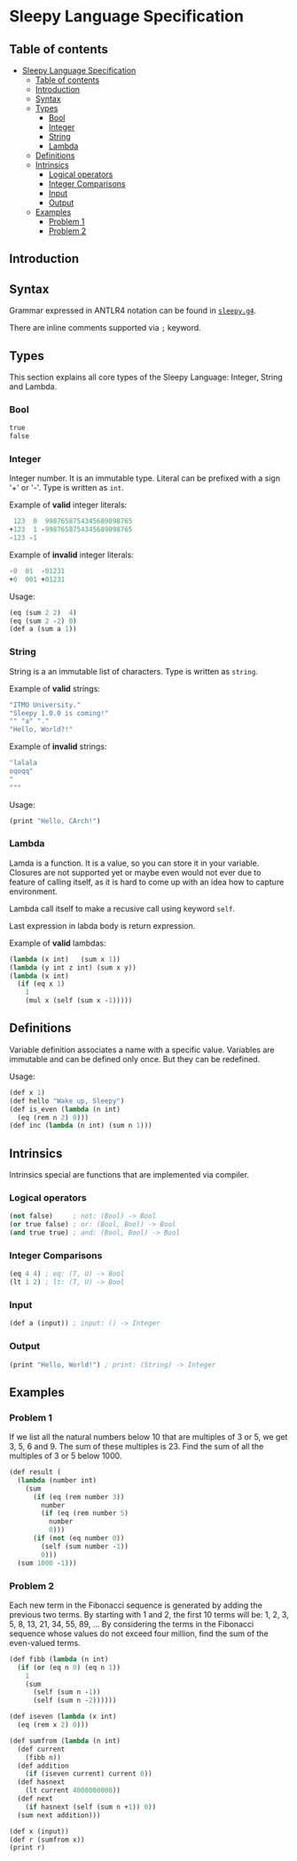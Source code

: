 # Sleepy Language Specification

## Table of contents

- [Sleepy Language Specification](#sleepy-language-specification)
  - [Table of contents](#table-of-contents)
  - [Introduction](#introduction)
  - [Syntax](#syntax)
  - [Types](#types)
    - [Bool](#bool)
    - [Integer](#integer)
    - [String](#string)
    - [Lambda](#lambda)
  - [Definitions](#definitions)
  - [Intrinsics](#intrinsics)
    - [Logical operators](#logical-operators)
    - [Integer Comparisons](#integer-comparisons)
    - [Input](#input)
    - [Output](#output)
  - [Examples](#examples)
    - [Problem 1](#problem-1)
    - [Problem 2](#problem-2)

## Introduction

## Syntax

Grammar expressed in ANTLR4 notation can be found
in [`sleepy.g4`](./sleepy.g4).

There are inline comments supported via `;` keyword.

## Types

This section explains all core types of
the Sleepy Language: Integer, String
and Lambda.

### Bool

```scheme
true
false
```

### Integer

Integer number. It is an immutable type.
Literal can be prefixed with a sign
'+' or '-'. Type is written as `int`.

Example of **valid** integer literals:

```scheme
 123  0  9987658754345689098765
+123  1 -9987658754345689098765
-123 -1 
```

Example of **invalid** integer literals:

```scheme
-0  01  -01231
+0  001 +01231
```

Usage:

```scheme
(eq (sum 2 2)  4)
(eq (sum 2 -2) 0)
(def a (sum a 1))
```

### String

String is a an immutable list of
characters. Type is written as
`string`.

Example of **valid** strings:

```scheme
"ITMO University."
"Sleepy 1.0.0 is coming!"
"" "a" "."
"Hello, World?!"
```

Example of **invalid** strings:

```scheme
"lalala
oqoqq"
"
"""
```

Usage:

```scheme
(print "Hello, CArch!")
```

### Lambda

Lamda is a function. It is a value,
so you can store it in your variable.
Closures are not supported yet or maybe
even would not ever due to feature
of calling itself, as it is hard to
come up with an idea how to capture
environment.

Lambda call itself to make a recusive call
using keyword `self`.

Last expression in labda body is
return expression.

Example of **valid** lambdas:

```scheme
(lambda (x int)   (sum x 1))
(lambda (y int z int) (sum x y))
(lambda (x int)   
  (if (eq x 1) 
    1 
    (mul x (self (sum x -1)))))
```

## Definitions

Variable definition associates a
name with a specific value. Variables
are immutable and can be defined only
once. But they can be redefined.

Usage:

```scheme
(def x 1)
(def hello "Wake up, Sleepy")
(def is_even (lambda (n int) 
  (eq (rem n 2) 0)))
(def inc (lambda (n int) (sum n 1)))
```

## Intrinsics

Intrinsics special are functions
that are implemented via compiler.

### Logical operators

```scheme
(not false)     ; not: (Bool) -> Bool
(or true false) ; or: (Bool, Bool) -> Bool
(and true true) ; and: (Bool, Bool) -> Bool
```

### Integer Comparisons

```scheme
(eq 4 4) ; eq: (T, U) -> Bool
(lt 1 2) ; lt: (T, U) -> Bool
```

### Input

```scheme
(def a (input)) ; input: () -> Integer
```

### Output

```scheme
(print "Hello, World!") ; print: (String) -> Integer
```

## Examples

### Problem 1

If we list all the natural numbers
below 10 that are multiples of 3 or 5,
we get 3, 5, 6 and 9. The sum of these
multiples is 23.
Find the sum of all the multiples of 3
or 5 below 1000.

```scheme
(def result (
  (lambda (number int) 
    (sum 
      (if (eq (rem number 3)) 
        number 
        (if (eq (rem number 5) 
          number 
          0)))
      (if (not (eq number 0))
        (self (sum number -1))
        0)))
  (sum 1000 -1)))
```

### Problem 2

Each new term in the Fibonacci sequence is
generated by adding the previous two terms.
By starting with 1 and 2, the first 10 terms
will be: 1, 2, 3, 5, 8, 13, 21, 34, 55,
89, ...
By considering the terms in the Fibonacci
sequence whose values do not exceed four
million, find the sum of the even-valued
terms.

```scheme
(def fibb (lambda (n int)
  (if (or (eq n 0) (eq n 1))
    1
    (sum 
      (self (sum n -1))
      (self (sum n -2))))))

(def iseven (lambda (x int) 
  (eq (rem x 2) 0)))

(def sumfrom (lambda (n int) 
  (def current 
    (fibb n))
  (def addition
    (if (iseven current) current 0))
  (def hasnext 
    (lt current 4000000000))
  (def next 
    (if hasnext (self (sum n +1)) 0))
  (sum next addition)))

(def x (input))
(def r (sumfrom x))
(print r)
```
